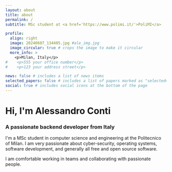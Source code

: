 ```yaml
---
layout: about
title: about
permalink: /
subtitle: MSc student at <a href='https://www.polimi.it/'>PoliMI</a>

profile:
  align: right
  image: 20240607_134405.jpg #ale_img.jpg
  image_circular: true # crops the image to make it circular
  more_info: >
    <p>Milan, Italy</p>
#    <p>555 your office number</p>
#    <p>123 your address street</p>

news: false # includes a list of news items
selected_papers: false # includes a list of papers marked as "selected={true}"
social: true # includes social icons at the bottom of the page
---
```


<h1>Hi, I'm Alessandro Conti</h1>
<h3>A passionate backend developer from Italy</h3>

I'm a MSc student in computer science and engineering at the Politecnico of Milan.
I am very passionate about cyber-security, operating systems, software development, and generally all free and open source software.

I am comfortable working in teams and collaborating with passionate people.
